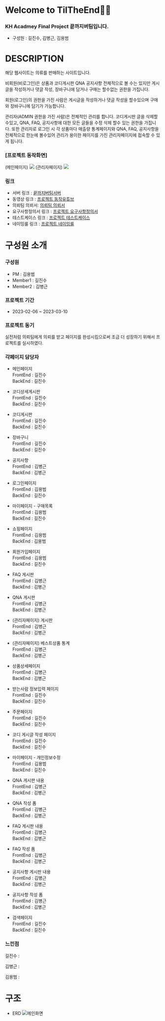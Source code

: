 # **Welcome to TilTheEnd👩‍💻**

### KH Acadmey Final Project **끝까지버팀**입니다.
- 구성원 : 길진수, 김병근, 김용범

# **DESCRIPTION**





해당 웹사이트는 의류를 판매하는 사이트입니다.   

비회원(비로그인)은 상품과 코디게시판 QNA 공지사항 전체적으로 볼 수는 있지만 게시글을 작성하거나 댓글 작성, 장바구니에 담거나 구매는 할수없는 권한을 가집니다.   

회원(로그인)의 권한을 가진 사람은 게시글을 작성하거나 댓글 작성을 할수있으며 구매와 장바구니에 담기가 가능합니다.

관리자(ADMIN 권한을 가진 사람)은 전체적인 관리를 합니다. 코디게시판 글을 삭제할수있고, QNA, FAQ, 공지사항에 대한 모든 글들을 수정 삭제 할수 있는 권한을 가집니다. 또한 관리자로 로그인 시 각 상품마다 매출량 통계페이지와  QNA, FAQ, 공지사항을 전체적으로 한눈에 볼수있어 관리가 용이한 페이지를 가진 관리자페이지에 접속할 수 있게 됩니다. 

### **[프로젝트 동작화면]**
<!-- ![메인화면](./refer/%EB%A9%94%EC%9D%B8%ED%99%94%EB%A9%B4.PNG) -->
(메인페이지)
<img src="./refer/%EB%A9%94%EC%9D%B8%ED%99%94%EB%A9%B4.PNG" width="%" height="" ></img>
(관리자페이지)
<img src="./refer/%EA%B4%80%EB%A6%AC%EC%9E%90%ED%99%94%EB%A9%B4.PNG" width="%" height=""></img>

### 링크
- 서버 링크 : [끝까지버팀서버](http://yongbeom.mynetgear.com:8080/)
- 동영상 링크 : [프로젝트 동작유튜브](#)
- 의뢰팀 의뢰서: [의뢰팀 의뢰서](./refer/PT_Requestment_%EB%A7%9D%EA%B3%A0.pdf)
- 요구사항정의서 링크 : [프로젝트 요구사항정의서](./refer/%EB%81%9D%EA%B9%8C%EC%A7%80%EB%B2%84%ED%8C%80-%EC%9A%94%EA%B5%AC%EC%82%AC%ED%95%AD%EC%A0%95%EC%9D%98%EC%84%9C.xlsx)
- 테스트케이스 링크 : [프로젝트 테스트케이스](./refer/%EB%81%9D%EA%B9%8C%EC%A7%80%EB%B2%84%ED%8C%80-%ED%85%8C%EC%8A%A4%ED%8A%B8%EC%BC%80%EC%9D%B4%EC%8A%A4%20(1).xlsx)
- 네이밍룰 링크 : [프로젝트 네이밍룰](./refer/Naming_Rule_%EB%81%9D%EA%B9%8C%EC%A7%80%EB%B2%84%ED%8C%80.xlsx)

# **구성원 소개**
### 구성원
- PM : 김용범
- Member1 : 길진수
- Member2 : 김병근
### 프로젝트 기간
- 2023-02-06 ~ 2023-03-10
### 프로젝트 동기
실전처럼 의뢰팀에게 의뢰를 받고 페이지를 완성시킴으로써 조금 더 성장하기 위해서 프로젝트를 실시하였다.

### 각페이지 담당자
- 메인페이지   
FrontEnd : 길진수   
BackEnd : 길진수

- 코디상세게시판   
FrontEnd : 길진수   
BackEnd : 길진수

- 코디게시판   
FrontEnd : 길진수   
BackEnd : 길진수

- 장바구니   
FrontEnd : 길진수   
BackEnd : 길진수

- 공지사항   
FrontEnd : 김병근   
BackEnd : 김병근

- 로그인페이지   
FrontEnd : 김용범   
BackEnd : 길진수

- 마이페이지 - 구매목록   
FrontEnd : 김용범   
BackEnd : 길진수

- 쇼핑페이지   
FrontEnd : 김용범   
BackEnd : 김용범

- 회원가입페이지   
FrontEnd : 김용범   
BackEnd : 길진수

- FAQ 게시판   
FrontEnd : 김병근   
BackEnd : 김병근

- QNA 게시판   
FrontEnd : 김병근   
BackEnd : 김병근

- (관리자페이지) 게시판   
FrontEnd : 김병근   
BackEnd : 김병근

- (관리자페이지) 베스트상품 통계   
FrontEnd : 김병근   
BackEnd : 김병근

- 상품상세페이지   
FrontEnd : 김병근   
BackEnd : 김병근

- 받는사람 정보입력 페이지   
FrontEnd : 길진수   
BackEnd : 길진수

- 주문페이지   
FrontEnd : 길진수   
BackEnd : 길진수

- 코디 게시글 작성 페이지   
FrontEnd : 길진수   
BackEnd : 길진수

- 마이페이지 - 개인정보수정   
FrontEnd : 김용범   
BackEnd : 길진수

- QNA 게시판 내용   
FrontEnd : 김병근   
BackEnd : 김병근

- QNA 작성 폼  
FrontEnd : 김병근   
BackEnd : 김병근

- FAQ 게시판 내용  
FrontEnd : 김병근   
BackEnd : 김병근

- FAQ 작성 폼  
FrontEnd : 김병근   
BackEnd : 김병근

- 공지사항 게시판 내용  
FrontEnd : 김병근   
BackEnd : 김병근

- 공지사항 작성 폼  
FrontEnd : 김병근   
BackEnd : 김병근

- 검색페이지  
FrontEnd : 길진수   
BackEnd : 길진수


### **느낀점**
길진수 :   

김병근 :   

김용범 :

# **구조**
- ERD
![메인화면](./refer/tiltheend.png)
<!-- <img src="./refer/tiltheend.png" width="100%" height=""></img> -->